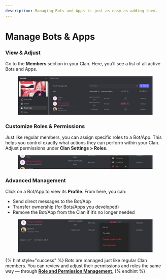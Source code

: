 ```yaml
---
description: Managing Bots and Apps is just as easy as adding them.
---
```


# Manage Bots & Apps

### **View & Adjust**

Go to the **Members** section in your Clan. Here, you’ll see a list of all active Bots and Apps.

<figure><img src="../.gitbook/assets/image (152).png" alt=""><figcaption></figcaption></figure>

### **Customize Roles & Permissions**

Just like regular members, you can assign specific roles to a Bot/App. This helps you control exactly what actions they can perform within your Clan. Adjust permissions under **Clan Settings > Roles**.

<figure><img src="../.gitbook/assets/image (153).png" alt=""><figcaption></figcaption></figure>

### **Advanced Management**

Click on a Bot/App to view its **Profile**. From here, you can:

* Send direct messages to the Bot/App
* Transfer ownership (for Bots/Apps you developed)
* Remove the Bot/App from the Clan if it’s no longer needed

<figure><img src="../.gitbook/assets/image (155).png" alt=""><figcaption></figcaption></figure>

{% hint style="success" %}
Bots are managed just like regular Clan members. You can review and adjust their permissions and roles the same way — through [**Role and Permission Management**.](../clan/create-your-own-clan/manage-clan/overview-settings/roles-and-permissions-management.md)
{% endhint %}
